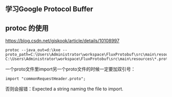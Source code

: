 ## 学习Google Protocol Buffer
## protoc 的使用
<https://blog.csdn.net/giskook/article/details/10108997>

```
protoc --java_out=d:\kxe --proto_path=C:\Users\Administrator\workspace\FluxProtobuf\src\main\resources C:\Users\Administrator\workspace\FluxProtobuf\src\main\resources\*.proto
```

一个proto文件里import另一个proto文件的时候一定要加双引号：

```
import "commonRequestHeader.proto";
```

否则会报错：Expected a string naming the file to import.

